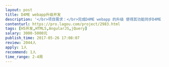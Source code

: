 ```yaml
---                
layout: post       
title: D4ME webapp升级开发           
description: '</br>项目需求：</br>完成D4ME webapp 的升级 使得其功能同步D4ME ios 客户端</br>所有设计稿已完善，需求明确</br>开发时提供sketch文件、API接口都已ready</br>需求可自行参考D4ME app以及app.d4me.com</br>'     
contenturl: https://pro.lagou.com/project/2983.html      
tags: [H5开发,HTML5,AngularJS,jQuery]            
salary: 3000-5000元          
publish_time: 2017-05-26 17:08:07         
review: 2044人                   
apply: 1人                   
recommend: 1人                   
time_range: 2-4周              
---                 
```

